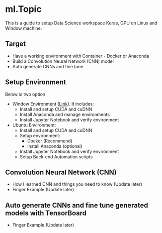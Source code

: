 # ml.Topic
This is a guide to setup Data Science workspace Keras, GPU on Linux and Window machine.

## Target
+ Have a working environment with Container - Docker or Anaconda
+ Build a Convolution Neural Network (CNN) model
+ Auto generate CNNs and fine tune

## Setup Environment
Below is two option
+ Window Environment ([Link](Window10-GPU-Anaconda-Jupyter.md)). It includes:
    + Install and setup CUDA and cuDNN
    + Install Anaconda and manage environments
    + Install Jupyter Notebook and verify environment
+ Ubuntu Environment:
    + Install and setup CUDA and cuDNN
    + Setup environment:
        + Docker (Recommend)
        + Install Anaconda (optional)     
    + Install Jupyter Notebook and verify environment
    + Setup Back-end Automation scripts
    

## Convolution Neural Network (CNN)
+ How I learned CNN and things you need to know (Update later)
+ Finger Example (Update later)

## Auto generate CNNs and fine tune generated models with TensorBoard
+ Finger Example (Update later)